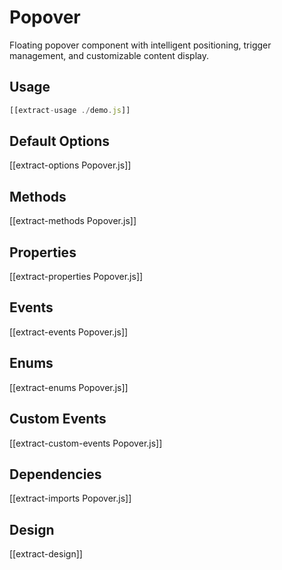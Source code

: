 # Popover

Floating popover component with intelligent positioning, trigger management, and customizable content display.

## Usage

```js
[[extract-usage ./demo.js]]
```

## Default Options

[[extract-options Popover.js]]

## Methods

[[extract-methods Popover.js]]

## Properties

[[extract-properties Popover.js]]

## Events

[[extract-events Popover.js]]

## Enums

[[extract-enums Popover.js]]

## Custom Events

[[extract-custom-events Popover.js]]

## Dependencies

[[extract-imports Popover.js]]

## Design

[[extract-design]]
